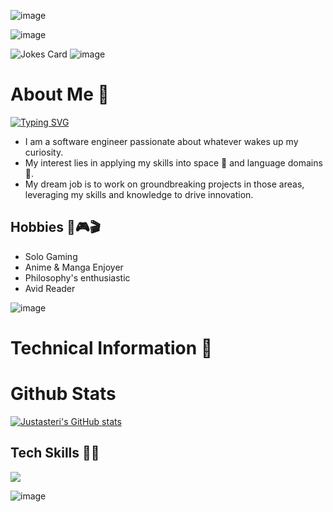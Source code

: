 ![image](https://github.com/JustAsteri/justastesri/assets/83469583/35ab7830-4c89-40e8-89ed-d1110c85ab14)

![image](https://github.com/JustAsteri/justastesri/assets/83469583/3204b852-e154-4208-8162-2c61ac19e7c1)

![Jokes Card](https://readme-jokes.vercel.app/api)
![image](https://github.com/JustAsteri/justastesri/assets/83469583/ae489dd0-5786-4700-a6e6-8b2ff27b4714)

# About Me 💬
[![Typing SVG](https://readme-typing-svg.demolab.com?font=JetBrains&lines=JustAsteri+says+こんにちは！👋)](https://git.io/typing-svg)
- I am a software engineer passionate about whatever wakes up my curiosity.
- My interest lies in applying my skills into space 🚀 and language domains 💬.
- My dream job is to work on groundbreaking projects in those areas, leveraging my skills and knowledge to drive innovation.

## Hobbies 🧩🎮🎬
- Solo Gaming
- Anime & Manga Enjoyer
- Philosophy's enthusiastic
- Avid Reader

![image](https://github.com/JustAsteri/justastesri/assets/83469583/8df9be6d-b739-4177-8dcb-351a6438008b)

# Technical Information 🦾

# Github Stats

[![Justasteri's GitHub stats](https://github-readme-stats.vercel.app/api?username=justasteri&hide=stars)](https://github.com/anuraghazra/github-readme-stats)

## Tech Skills 🧑‍💻
<img
  src="https://cr-skills-chart-widget.azurewebsites.net/api/api?username=justasteri"
/>

![image](https://github.com/JustAsteri/justastesri/assets/83469583/f40ea13c-0335-4f14-8a3e-6bcc968d4cb9)
